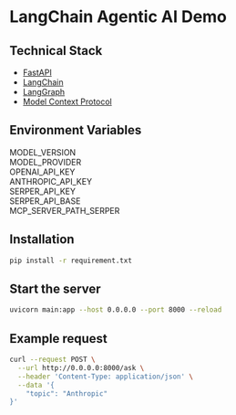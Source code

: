 # LangChain Agentic AI Demo

## Technical Stack
- [FastAPI](https://fastapi.tiangolo.com/)
- [LangChain](https://www.langchain.com/)
- [LangGraph](https://www.langchain.com/langgraph)
- [Model Context Protocol](https://modelcontextprotocol.io/introduction)

## Environment Variables
MODEL_VERSION<br>
MODEL_PROVIDER<br>
OPENAI_API_KEY<br>
ANTHROPIC_API_KEY<br>
SERPER_API_KEY<br>
SERPER_API_BASE<br>
MCP_SERVER_PATH_SERPER

## Installation
```bash
pip install -r requirement.txt
```

## Start the server
```bash
uvicorn main:app --host 0.0.0.0 --port 8000 --reload
```

## Example request
```bash
curl --request POST \
  --url http://0.0.0.0:8000/ask \
  --header 'Content-Type: application/json' \
  --data '{
	"topic": "Anthropic"
}'
```
